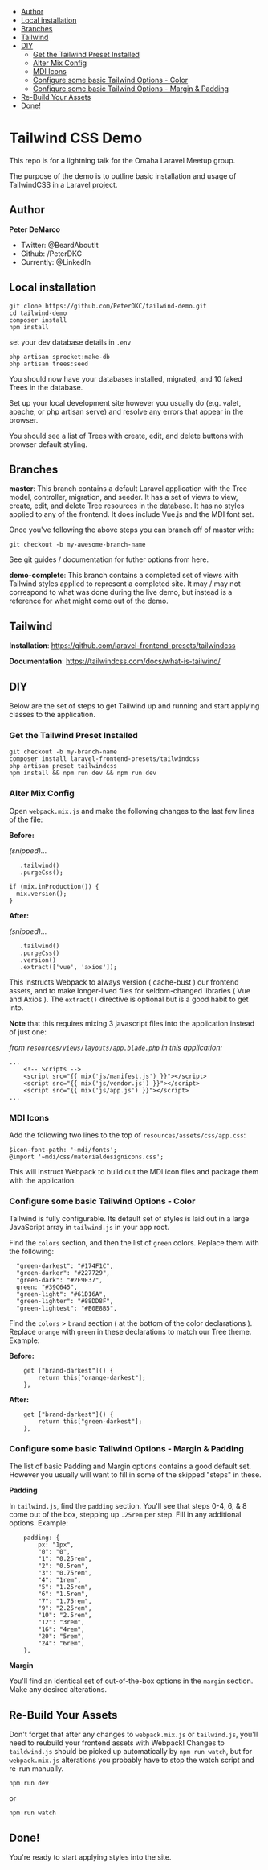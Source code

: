 <!-- MarkdownTOC autolink="true" brackets="round" autoanchor="true" levels="2,3" -->

- [Author](#author)
- [Local installation](#local-installation)
- [Branches](#branches)
- [Tailwind](#tailwind)
- [DIY](#diy)
  - [Get the Tailwind Preset Installed](#get-the-tailwind-preset-installed)
  - [Alter Mix Config](#alter-mix-config)
  - [MDI Icons](#mdi-icons)
  - [Configure some basic Tailwind Options - Color](#configure-some-basic-tailwind-options---color)
  - [Configure some basic Tailwind Options - Margin & Padding](#configure-some-basic-tailwind-options---margin--padding)
- [Re-Build Your Assets](#re-build-your-assets)
- [Done!](#done)

<!-- /MarkdownTOC -->

<a id="tailwind-css-demo"></a>
# Tailwind CSS Demo

This repo is for a lightning talk for the Omaha Laravel Meetup group.

The purpose of the demo is to outline basic installation and usage of TailwindCSS in a Laravel project.

<a id="author"></a>
## Author

**Peter DeMarco**

- Twitter: @BeardAboutIt
- Github: /PeterDKC
- Currently: @LinkedIn

<a id="local-installation"></a>
## Local installation

    git clone https://github.com/PeterDKC/tailwind-demo.git
    cd tailwind-demo
    composer install
    npm install

set your dev database details in `.env`

    php artisan sprocket:make-db
    php artisan trees:seed

You should now have your databases installed, migrated, and 10 faked Trees in the database.

Set up your local development site however you usually do (e.g. valet, apache, or php artisan serve) and resolve any errors that appear in the browser.

You should see a list of Trees with create, edit, and delete buttons with browser default styling.

<a id="branches"></a>
## Branches

**master**: This branch contains a default Laravel application with the Tree model, controller, migration, and seeder. It has a set of views to view, create, edit, and delete Tree resources in the database. It has no styles applied to any of the frontend. It does include Vue.js and the MDI font set.

Once you've following the above steps you can branch off of master with:

`git checkout -b my-awesome-branch-name`

See git guides / documentation for futher options from here.

**demo-complete**: This branch contains a completed set of views with Tailwind styles applied to represent a completed site. It may / may not correspond to what was done during the live demo, but instead is a reference for what might come out of the demo.

<a id="tailwind"></a>
## Tailwind

**Installation**: https://github.com/laravel-frontend-presets/tailwindcss

**Documentation**: https://tailwindcss.com/docs/what-is-tailwind/

<a id="diy"></a>
## DIY

Below are the set of steps to get Tailwind up and running and start applying classes to the application.

<a id="get-the-tailwind-preset-installed"></a>
### Get the Tailwind Preset Installed

    git checkout -b my-branch-name
    composer install laravel-frontend-presets/tailwindcss
    php artisan preset tailwindcss
    npm install && npm run dev && npm run dev

<a id="alter-mix-config"></a>
### Alter Mix Config

Open `webpack.mix.js` and make the following changes to the last few lines of the file:

**Before:**

*(snipped)...*
```
   .tailwind()
   .purgeCss();

if (mix.inProduction()) {
  mix.version();
}
```

**After:**

*(snipped)...*
```
   .tailwind()
   .purgeCss()
   .version()
   .extract(['vue', 'axios']);
```

This instructs Webpack to always version ( cache-bust ) our frontend assets, and to make longer-lived files for seldom-changed libraries ( Vue and Axios ). The `extract()` directive is optional but is a good habit to get into.

**Note** that this requires mixing 3 javascript files into the application instead of just one:

*from `resources/views/layouts/app.blade.php` in this application:*

```
...
    <!-- Scripts -->
    <script src="{{ mix('js/manifest.js') }}"></script>
    <script src="{{ mix('js/vendor.js') }}"></script>
    <script src="{{ mix('js/app.js') }}"></script>
...
```

<a id="mdi-icons"></a>
### MDI Icons

Add the following two lines to the top of `resources/assets/css/app.css`:

```
$icon-font-path: '~mdi/fonts';
@import '~mdi/css/materialdesignicons.css';
```

This will instruct Webpack to build out the MDI icon files and package them with the application.

<a id="configure-some-basic-tailwind-options---color"></a>
### Configure some basic Tailwind Options - Color

Tailwind is fully configurable. Its default set of styles is laid out in a large JavaScript array in `tailwind.js` in your app root.

Find the `colors` section, and then the list of `green` colors. Replace them with the following:

```
  "green-darkest": "#174F1C",
  "green-darker": "#227729",
  "green-dark": "#2E9E37",
  green: "#39C645",
  "green-light": "#61D16A",
  "green-lighter": "#88DD8F",
  "green-lightest": "#B0E8B5",
```

Find the `colors` > `brand` section ( at the bottom of the color declarations ). Replace `orange` with `green` in these declarations to match our Tree theme. Example:

**Before:**

```
    get ["brand-darkest"]() {
        return this["orange-darkest"];
    },
```

**After:**

```
    get ["brand-darkest"]() {
        return this["green-darkest"];
    },
```

<a id="configure-some-basic-tailwind-options---margin--padding"></a>
### Configure some basic Tailwind Options - Margin & Padding

The list of basic Padding and Margin options contains a good default set. However you usually will want to fill in some of the skipped "steps" in these.

**Padding**

In `tailwind.js`, find the `padding` section. You'll see that steps 0-4, 6, & 8 come out of the box, stepping up `.25rem` per step. Fill in any additional options. Example:

```
    padding: {
        px: "1px",
        "0": "0",
        "1": "0.25rem",
        "2": "0.5rem",
        "3": "0.75rem",
        "4": "1rem",
        "5": "1.25rem",
        "6": "1.5rem",
        "7": "1.75rem",
        "9": "2.25rem",
        "10": "2.5rem",
        "12": "3rem",
        "16": "4rem",
        "20": "5rem",
        "24": "6rem",
    },
```

**Margin**

You'll find an identical set of out-of-the-box options in the `margin` section. Make any desired alterations.

<a id="re-build-your-assets"></a>
## Re-Build Your Assets

Don't forget that after any changes to `webpack.mix.js` or `tailwind.js`, you'll need to reubuild your frontend assets with Webpack! Changes to `taildwind.js` should be picked up automatically by `npm run watch`, but for `webpack.mix.js` alterations you probably have to stop the watch script and re-run manually.

    npm run dev

or

    npm run watch

<a id="done"></a>
## Done!

You're ready to start applying styles into the site.
